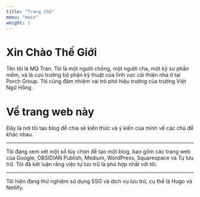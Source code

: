 ```yaml
---
title: "Trang Chủ"
menu: "main"
weight: 1
---
```


# Xin Chào Thế Giới

Tên tôi là MQ Tran. Tôi là một người chồng, một người cha, một kỹ sư phần mềm, và là cựu trưởng bộ phận kỹ thuật của lĩnh vực cải thiện nhà ở tại Porch Group. Tôi cũng đảm nhiệm vai trò phó hiệu trưởng của trường Việt Ngữ Hồng .

# Về trang web này

Đây là nơi tôi tạo blog để chia sẻ kiến ​​thức và ý kiến ​​của mình về các chủ đề khác nhau.

---

Tôi đang xem xét một số tùy chọn để tạo một blog, bao gồm các trang web của Google, OBSIDIAN Publish, Medium, WordPress, Squarespace và Tự lưu trữ. Tôi đã kết luận rằng việc tự lưu trữ là phù hợp nhất với tôi.

---

Tôi hiện đang thử nghiệm sử dụng SSG và dịch vụ lưu trữ, cụ thể là Hugo và Netlify.